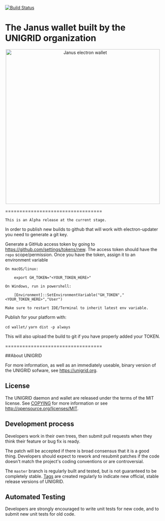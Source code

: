 [![Build Status](https://travis-ci.org/unigrid-project/janus.svg?branch=master)](https://travis-ci.org/unigrid-project/janus)

The Janus wallet built by the UNIGRID organization
==================================
<p align="center">
  <a href="https://www.unigrid.org"><img alt="Janus electron wallet" src="https://upload.wikimedia.org/wikipedia/commons/a/a4/Meyers_b9_s0153_b1.png" width="500"/></a>
</p>

================================== 

`This is an Alpha release at the current stage.`

In order to publish new builds to github that will work with electron-updater you need to generate a git key.

Generate a GitHub access token by going to <https://github.com/settings/tokens/new>.  The access token should have the `repo` scope/permission.  Once you have the token, assign it to an environment variable
    
    On macOS/linux:

        export GH_TOKEN="<YOUR_TOKEN_HERE>"

    On Windows, run in powershell:

        [Environment]::SetEnvironmentVariable("GH_TOKEN","<YOUR_TOKEN_HERE>","User")

    Make sure to restart IDE/Terminal to inherit latest env variable.

Publish for your platform with:

`cd wallet/`
`yarn dist -p always`

This will also upload the build to git if you have properly added your TOKEN.

==================================

##About UNIGRID

For more information, as well as an immediately useable, binary version of the UNIGRID sofware, see https://unigrid.org.

License
-------
The UNIGRID daemon and wallet are released under the terms of the MIT license. See [COPYING](COPYING) for more information or see http://opensource.org/licenses/MIT.

Development process
-------------------
Developers work in their own trees, then submit pull requests when they think their feature or bug fix is ready.

The patch will be accepted if there is broad consensus that it is a good thing. Developers should expect to rework and resubmit patches if the code doesn't match the project's coding conventions or are controversial.

The `master` branch is regularly built and tested, but is not guaranteed to be completely stable. [Tags](https://github.com/unigrid-project/janus/tags) are created regularly to indicate new official, stable release versions of UNIGRID.

Automated Testing
-----------------
Developers are strongly encouraged to write unit tests for new code, and to submit new unit tests for old code.


